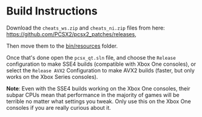 # Build Instructions

Download the `cheats_ws.zip` and `cheats_ni.zip` files from here: https://github.com/PCSX2/pcsx2_patches/releases,

Then move them to the [bin/resources](https://github.com/SirMangler/pcsx2/tree/master/bin/resources) folder.

Once that's done open the `pcsx_qt.sln` file, and choose the `Release` configuration to make SSE4 builds (compatible with Xbox One consoles), or select the `Release AVX2` Configuration to make AVX2 builds (faster, but only works on the Xbox Series consoles).

**Note**: Even with the SSE4 builds working on the Xbox One consoles, their subpar CPUs mean that performance in the majority of games will be terrible no matter what settings you tweak. Only use this on the Xbox One consoles if you are really curious about it.